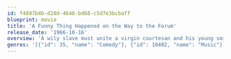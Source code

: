 ```yaml
---
id: f4897b4b-d28d-4648-bd68-c5d7e3bcbaff
blueprint: movie
title: 'A Funny Thing Happened on the Way to the Forum'
release_date: '1966-10-16'
overview: 'A wily slave must unite a virgin courtesan and his young smitten master to earn his freedom.'
genres: '[{"id": 35, "name": "Comedy"}, {"id": 10402, "name": "Music"}]'
---
```

